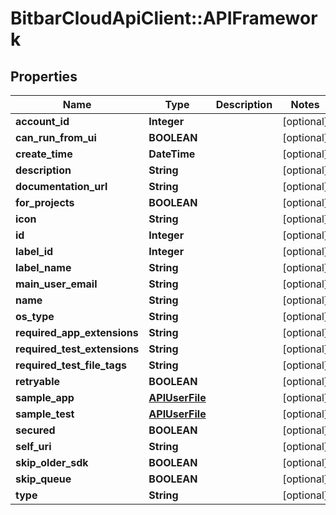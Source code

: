 # BitbarCloudApiClient::APIFramework

## Properties
Name | Type | Description | Notes
------------ | ------------- | ------------- | -------------
**account_id** | **Integer** |  | [optional] 
**can_run_from_ui** | **BOOLEAN** |  | [optional] 
**create_time** | **DateTime** |  | [optional] 
**description** | **String** |  | [optional] 
**documentation_url** | **String** |  | [optional] 
**for_projects** | **BOOLEAN** |  | [optional] 
**icon** | **String** |  | [optional] 
**id** | **Integer** |  | [optional] 
**label_id** | **Integer** |  | [optional] 
**label_name** | **String** |  | [optional] 
**main_user_email** | **String** |  | [optional] 
**name** | **String** |  | [optional] 
**os_type** | **String** |  | [optional] 
**required_app_extensions** | **String** |  | [optional] 
**required_test_extensions** | **String** |  | [optional] 
**required_test_file_tags** | **String** |  | [optional] 
**retryable** | **BOOLEAN** |  | [optional] 
**sample_app** | [**APIUserFile**](APIUserFile.md) |  | [optional] 
**sample_test** | [**APIUserFile**](APIUserFile.md) |  | [optional] 
**secured** | **BOOLEAN** |  | [optional] 
**self_uri** | **String** |  | [optional] 
**skip_older_sdk** | **BOOLEAN** |  | [optional] 
**skip_queue** | **BOOLEAN** |  | [optional] 
**type** | **String** |  | [optional] 



